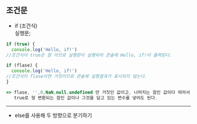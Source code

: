 ## 조건문  

* if (조건식)  
    실행문;  
    
```javascript
if (true) {
  console.log('Hello, if!')
//조건식이 true은 참 이므로 실행문이 실행되어 콘솔에 Hello, if!이 출력된다.

if (flase) {
  console.log('Hello, if!')
//조건식이 flase이면 거짓이므로 콘솔에 실행결과가 표시되지 않는다.  
}

=> flase, '',0,NaN,null,undefined 만 거짓인 값이고, 나머지는 참인 값이다 따라서  
   true로 형 변환되는 참인 값이나 그것을 담고 있는 변수를 넣어도 된다.  
```
   
***

* else를 사용해 두 방향으로 분기하기  

